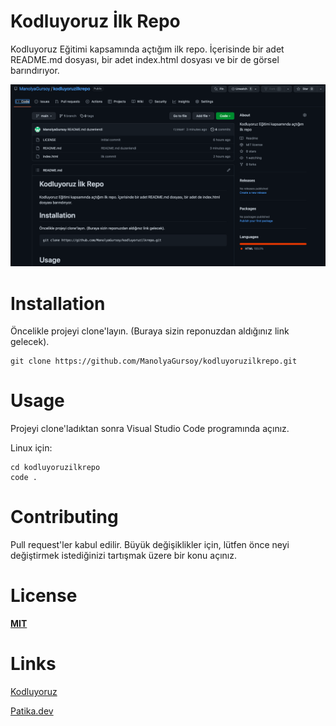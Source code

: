 # **Kodluyoruz İlk Repo**
Kodluyoruz Eğitimi kapsamında açtığım ilk repo.
İçerisinde bir adet README.md dosyası, bir adet index.html dosyası ve bir de görsel barındırıyor.

![](git-kodluyoruz-ss.png)

# **Installation**
Öncelikle projeyi clone'layın. 
(Buraya sizin reponuzdan aldığınız link gelecek).

```
git clone https://github.com/ManolyaGursoy/kodluyoruzilkrepo.git
```

# **Usage**
Projeyi clone'ladıktan sonra Visual Studio Code programında açınız.

Linux için:

```
cd kodluyoruzilkrepo
code .
```
# **Contributing**
Pull request'ler kabul edilir. Büyük değişiklikler için, lütfen önce neyi değiştirmek istediğinizi tartışmak üzere bir konu açınız.
# **License**
[**MIT**](https://choosealicense.com/licenses/mit/)
# **Links**
[Kodluyoruz](https://www.kodluyoruz.org/)

[Patika.dev](https://www.patika.dev/)



